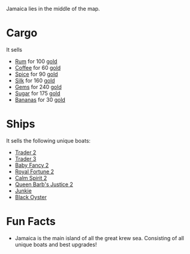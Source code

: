 
Jamaica lies in the middle of the map.

# Cargo 
It sells 
* [Rum](/cargo/rum.md) for 100 [gold](/gold.md)
* [Coffee](/cargo/coffee.md) for 60 [gold](/gold.md)
* [Spice](/cargo/spice.md) for 90 [gold](/gold.md)
* [Silk](/cargo/silk.md) for 160 [gold](/gold.md)
* [Gems](/cargo/gems.md) for 240 [gold](/gold.md)
* [Sugar](/cargo/sugar.md) for 175 [gold](/gold.md)
* [Bananas](/cargo/bananas.md) for 30 [gold](/gold.md)
 

# Ships


It sells the following unique boats:

* [Trader 2](/ships/trader2.md)
* [Trader 3](/ships/trader3.md)
* [Baby Fancy 2](/ships/babyfancy2.md)
* [Royal Fortune 2](/ships/royalfortune2.md)
* [Calm Spirit 2](/ships/calmspirit2.md)
* [Queen Barb's Justice 2](/ships/qbj2.md)
* [Junkie](/ships/junkie.md)
* [Black Oyster](/ships/blackoyster.md)


# Fun Facts
- Jamaica is the main island of all the great krew sea. Consisting of all unique boats and best upgrades!